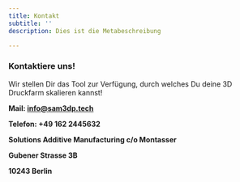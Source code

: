 ```yaml
---
title: Kontakt
subtitle: ''
description: Dies ist die Metabeschreibung

---
```

### Kontaktiere uns!

Wir stellen Dir das Tool zur Verfügung, durch welches Du deine 3D Druckfarm skalieren kannst!

**Mail: info@sam3dp.tech**

**Telefon: +49 162 2445632**

**Solutions Additive Manufacturing c/o Montasser**

**Gubener Strasse 3B**

**10243 Berlin**